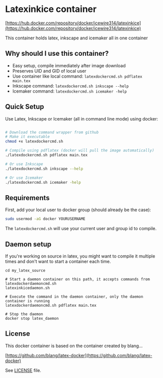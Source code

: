 Latexinkice container
======================
[https://hub.docker.com/repository/docker/icewire314/latexinkice](https://hub.docker.com/repository/docker/icewire314/latexinkice)

This container holds latex, inkscape and icemaker all in one container

Why should I use this container?
-----

- Easy setup, compile immediately after image download
- Preserves UID and GID of local user
- Use container like local command: `latexdockercmd.sh pdflatex main.tex`
- Inkscape command: `latexdockercmd.sh inkscape --help`
- Icemaker command: `latexdockercmd.sh icemaker -help`

Quick Setup
-----------

Use Latex, Inkscape or Icemaker (all in command line mode) using docker:
```bash

# Download the command wrapper from github
# Make it executable
chmod +x latexdockercmd.sh

# Compile using pdflatex (docker will pull the image automatically)
./latexdockercmd.sh pdflatex main.tex

# Or use Inkscape
./latexdockercmd.sh inkscape --help

# Or use Icemaker
./latexdockercmd.sh icemaker -help
```

Requirements
------------

First, add your local user to docker group (should already be the case):
```bash
sudo usermod -aG docker YOURUSERNAME
```

The `latexdockercmd.sh` will use your current user and group id to compile.


Daemon setup
------------

If you're working on source in latex, you might want to compile it multiple times and don't want to start a container each time.

```
cd my_latex_source

# Start a daemon container on this path, it accepts commands from latexdockerdaemoncmd.sh
latexinkicedaemon.sh

# Execute the command in the daemon container, only the daemon container is running
latexdockerdaemoncmd.sh pdflatex main.tex

# Stop the daemon
docker stop latex_daemon
```

License
-------
This docker container is based on the container created by blang...

[https://github.com/blang/latex-docker](https://github.com/blang/latex-docker)

See [LICENSE](LICENSE) file.
